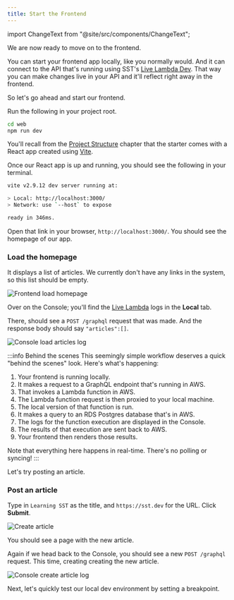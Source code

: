 ```yaml
---
title: Start the Frontend
---
```


import ChangeText from "@site/src/components/ChangeText";

We are now ready to move on to the frontend.

You can start your frontend app locally, like you normally would. And it can connect to the API that's running using SST's [Live Lambda Dev](../live-lambda-development.md). That way you can make changes live in your API and it'll reflect right away in the frontend.

So let's go ahead and start our frontend.

<ChangeText>

Run the following in your project root.

</ChangeText>

```bash
cd web
npm run dev
```

You'll recall from the [Project Structure](project-structure.md#web) chapter that the starter comes with a React app created using [Vite](https://vitejs.dev/).

Once our React app is up and running, you should see the following in your terminal.

```bash
vite v2.9.12 dev server running at:

> Local: http://localhost:3000/
> Network: use `--host` to expose

ready in 346ms.
```

Open that link in your browser, `http://localhost:3000/`. You should see the homepage of our app.

### Load the homepage

It displays a list of articles. We currently don't have any links in the system, so this list should be empty.

![Frontend load homepage](/img/start-frontend/load-homepage.png)

Over on the Console; you'll find the [Live Lambda](../live-lambda-development.md) logs in the **Local** tab.

There, should see a `POST /graphql` request that was made. And the response body should say `"articles":[]`.

![Console load articles log](/img/start-frontend/console-load-articles-log.png)

:::info Behind the scenes
This seemingly simple workflow deserves a quick "behind the scenes" look. Here's what's happening:

1. Your frontend is running locally.
2. It makes a request to a GraphQL endpoint that's running in AWS.
3. That invokes a Lambda function in AWS.
4. The Lambda function request is then proxied to your local machine.
5. The local version of that function is run.
6. It makes a query to an RDS Postgres database that's in AWS.
7. The logs for the function execution are displayed in the Console.
8. The results of that execution are sent back to AWS.
9. Your frontend then renders those results.

Note that everything here happens in real-time. There's no polling or syncing!
:::

Let's try posting an article.

### Post an article

Type in `Learning SST` as the title, and `https://sst.dev` for the URL. Click **Submit**.

![Create article](/img/start-frontend/create-article.png)

You should see a page with the new article.

Again if we head back to the Console, you should see a new `POST /graphql` request. This time, creating creating the new article.

![Console create article log](/img/start-frontend/console-create-article-log.png)

Next, let's quickly test our local dev environment by setting a breakpoint.
